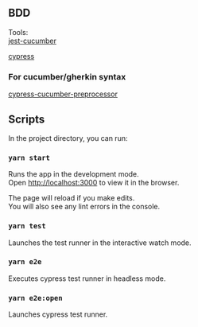 ## BDD

Tools:\
[jest-cucumber](https://www.npmjs.com/package/jest-cucumber)

[cypress](https://www.npmjs.com/package/cypress)

### For cucumber/gherkin syntax
[cypress-cucumber-preprocessor](https://www.npmjs.com/package/cypress-cucumber-preprocessor)



## Scripts

In the project directory, you can run:

### `yarn start`

Runs the app in the development mode.\
Open [http://localhost:3000](http://localhost:3000) to view it in the browser.

The page will reload if you make edits.\
You will also see any lint errors in the console.

### `yarn test`

Launches the test runner in the interactive watch mode.

### `yarn e2e`

Executes cypress test runner in headless mode.

### `yarn e2e:open`

Launches cypress test runner.
